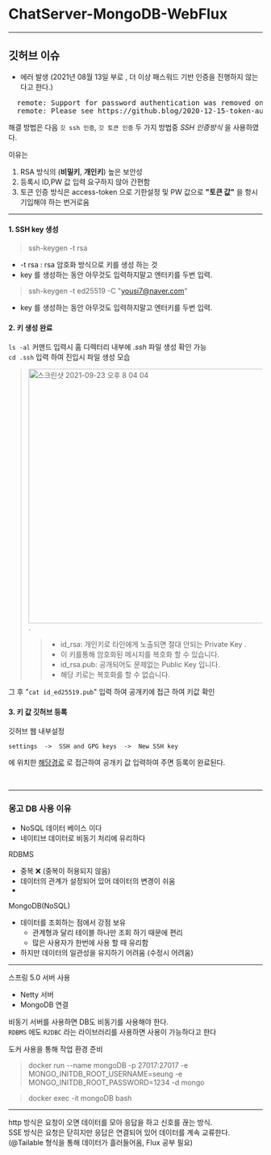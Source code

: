 # ChatServer-MongoDB-WebFlux
___

## 깃허브 이슈
- 에러 발생  (2021년 08월 13일 부로 , 더 이상 패스워드 기반 인증을 진행하지 않는다고 한다.)

<pre>
  remote: Support for password authentication was removed on August 13, 2021. Please use a personal access token instead.
  remote: Please see https://github.blog/2020-12-15-token-authentication-requirements-for-git-operations/ for more information.
</pre>

해결 방법은 다음 `깃 ssh 인증`, `깃 토큰 인증` 두 가지 방법중 *SSH 인증방식* 을 사용하였다.

이유는 
1. RSA 방식의 (**비밀키**, **개인키**) 높은 보안성 
2. 등록시 ID,PW 값 입력 요구하지 않아 간편함
3. 토큰 인증 방식은 access-token 으로 기한설정 및 PW 값으로 **"토큰 값"** 을 항시 기입해야 하는 번거로움 

---
#### 1. SSH key 생성
>    ssh-keygen -t rsa  
* -t rsa : rsa 암호화 방식으로 키를 생성 하는 것 
* key 를 생성하는 동안 아무것도 입력하지말고 엔터키를 두번 입력.
<!---->
>    ssh-keygen -t ed25519 -C "yousi7@naver.com"
* key 를 생성하는 동안 아무것도 입력하지말고 엔터키를 두번 입력.
 
#### 2. 키 생성 완료
`ls -al` 커맨드 입력시 홈 디렉터리 내부에 *.ssh* 파일 생성 확인 가능  
`cd .ssh` 입력 하여 진입시 파일 생성 모습 

> <img width="504" alt="스크린샷 2021-09-23 오후 8 04 04" src="https://user-images.githubusercontent.com/79305451/134496563-5467a10c-43ce-4cb9-bae3-5ca5eaaab411.png">.   
>> * id_rsa: 개인키로 타인에게 노출되면 절대 안되는 Private Key .  
>> * 이 키를통해 암호화된 메시지를 복호화 할 수 있습니다.
>> * id_rsa.pub: 공개되어도 문제없는 Public Key 입니다.
>> * 해당 키로는 복호화를 할 수 없습니다.
 
그 후 "`cat id_ed25519.pub`" 입력 하여 공개키에 접근 하여 키값 확인
    
#### 3. 키 값 **깃허브** 등록
깃허브 웹 내부설정

    settings  ->  SSH and GPG keys  ->  New SSH key
에 위치한 [해당경로](https://github.com/settings/keys) 로 접근하여 공개키 값 입력하여 주면 등록이 완료된다.

<br/>

___

### 몽고 DB 사용 이유

- NoSQL 데이터 베이스 이다
- 네이티브 데이터로 비동기 처리에 유리하다

RDBMS
- 중복 ❌ (중복이 허용되지 않음)
- 데이터의 관계가 설정되어 있어 데이터의 변경이 쉬움
- 


MongoDB(NoSQL)
- 데이터를 조회하는 점에서 강점 보유
  - 관계형과 달리 테이블 하나만 조회 하기 때문에 편리
  - 많은 사용자가 한번에 사용 할 때 유리함
- 하지만 데이터의 일관성을 유지하기 어려움 (수정시 어려움)

---

스프링 5.0 서버 사용  
- Netty 서버 
- MongoDB 연결  

비동기 서버를 사용하면 DB도 비동기를 사용해야 한다.  
`RDBMS` 에도 `R2DBC` 라는 라이브러리를 사용하면 사용이 가능하다고 한다

도커 사용을 통해 작업 환경 준비
> docker run --name mongoDB -p 27017:27017 -e MONGO_INITDB_ROOT_USERNAME=seung -e MONGO_INITDB_ROOT_PASSWORD=1234 -d mongo

> docker exec -it mongoDB bash

---

http 방식은 요청이 오면 데이터를 모아 응답을 하고 신호를 끊는 방식.    
SSE 방식은 요청은 닫히지만 응답은 연결되어 있어 데이터를 계속 교류한다. (@Tailable 형식을 통해 데이터가 흘러들어옴, Flux 공부 필요) 

